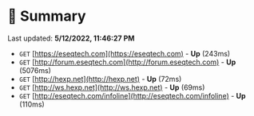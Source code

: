 # 📖 Summary
Last updated: **5/12/2022, 11:46:27 PM**

- `GET` [https://eseqtech.com](https://eseqtech.com) - **Up** (243ms)
- `GET` [http://forum.eseqtech.com](http://forum.eseqtech.com) - **Up** (5076ms)
- `GET` [http://hexp.net](http://hexp.net) - **Up** (72ms)
- `GET` [http://ws.hexp.net](http://ws.hexp.net) - **Up** (69ms)
- `GET` [http://eseqtech.com/infoline](http://eseqtech.com/infoline) - **Up** (110ms)
